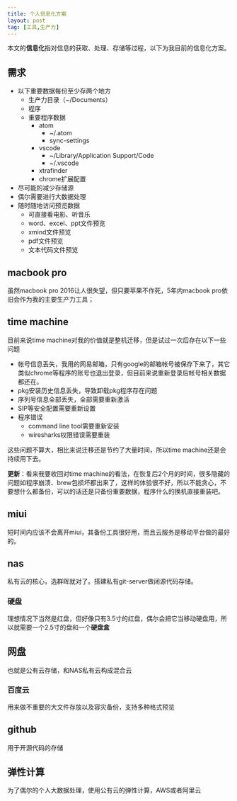 ```yaml
---
title: 个人信息化方案
layout: post
tag: [工具,生产力]
---
```


本文的**信息化**指对信息的获取、处理、存储等过程，以下为我目前的信息化方案。

## 需求

* 以下重要数据每份至少存两个地方
	* 生产力目录（~/Documents）
	* 程序
	* 重要程序数据
		* atom
			* ~/.atom
			* sync-settings
		* vscode
			* ~/Library/Application Support/Code
			* ~/.vscode
		* xtrafinder
		* chrome扩展配置
* 尽可能的减少存储源
* 偶尔需要进行大数据处理
* 随时随地访问预览数据
	* 可直接看电影、听音乐
	* word、excel、ppt文件预览
	* xmind文件预览
	* pdf文件预览
	* 文本代码文件预览

## macbook pro

虽然macbook pro 2016让人很失望，但只要苹果不作死，5年内macbook pro依旧会作为我的主要生产力工具；

## time machine

目前来说time machine对我的价值就是整机迁移，但是试过一次后存在以下一些问题

* 帐号信息丢失，我用的网易邮箱，只有google的邮箱帐号被保存下来了，其它类似chrome等程序的账号也退出登录，但目前来说重新登录后帐号相关数据都还在。
* pkg安装历史信息丢失，导致卸载pkg程序存在问题
* 序列号信息全部丢失，全部需要重新激活
* SIP等安全配置需要重新设置
* 程序错误
	* command line tool需要重新安装
	* wiresharks权限错误需要重装

这些问题不算大，相比来说迁移还是节约了大量时间，所以time machine还是会持续用下去。

**更新**：看来我要收回对time machine的看法，在恢复后2个月的时间，很多隐藏的问题如程序崩溃、brew包损坏都出来了，这样的体验很不好，所以不能贪心，不要想什么都备份，可以的话还是只备份重要数据，程序什么的换机直接重装吧。

## miui

短时间内应该不会离开miui，其备份工具很好用，而且云服务是移动平台做的最好的。

## nas

私有云的核心，选群晖就对了。搭建私有git-server做闭源代码存储。

### 硬盘

理想情况下当然是红盘，但好像只有3.5寸的红盘，偶尔会把它当移动硬盘用，所以就需要一个2.5寸的盘和一个**硬盘盒**

## 网盘

也就是公有云存储，和NAS私有云构成混合云

### 百度云

用来做不重要的大文件存放以及容灾备份，支持多种格式预览

## github

用于开源代码的存储

## 弹性计算

为了偶尔的个人大数据处理，使用公有云的弹性计算，AWS或者阿里云
